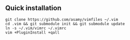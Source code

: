 ## Quick installation

```
git clone https://github.com/asamy/vimfiles ~/.vim
cd .vim && git submodule init && git submodule update
ln -s ~/.vim/vimrc ~/.vimrc
vim +PluginInstall +qall
```
